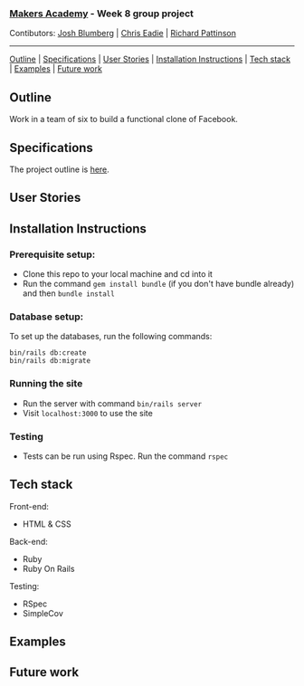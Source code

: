 ### [Makers Academy](http://www.makersacademy.com) - Week 8 group project

Contibutors: [Josh Blumberg](https://github.com/jlblumberg) | [Chris Eadie](https://github.com/saidbyced) | [Richard Pattinson](https://github.com/richardpattinson)
__________________________________________________________________________________________________________________

[Outline](#Outline) | [Specifications](#Specifications) | [User Stories](#User_Stories) | [Installation Instructions](#Installation_Instructions) | [Tech stack](#Tech_stack) | [Examples](#Examples) | [Future work](#Future_work)

## <a name="Outline">Outline</a>

Work in a team of six to build a functional clone of Facebook.

## Specifications

The project outline is [here](https://github.com/makersacademy/course/tree/master/engineering_projects/rails).

## User Stories

## <a name="Installation_Instructions">Installation Instructions</a>

### Prerequisite setup:
- Clone this repo to your local machine and cd into it
- Run the command `gem install bundle` (if you don't have bundle already) and then `bundle install`

### Database setup:

To set up the databases, run the following commands:

```
bin/rails db:create
bin/rails db:migrate
```

### Running the site
- Run the server with command `bin/rails server`
- Visit `localhost:3000` to use the site

### Testing
- Tests can be run using Rspec. Run the command `rspec`

## <a name="Tech_stack">Tech stack</a>

Front-end:
- HTML & CSS

Back-end:
- Ruby
- Ruby On Rails

Testing:
- RSpec
- SimpleCov

## <a name="Examples">Examples</a>

## <a name="Future_work">Future work</a>
